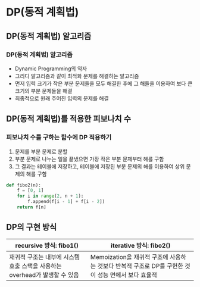 # DP(동적 계획법)

## DP(동적 계획법) 알고리즘

### DP(동적 계획법) 알고리즘

- Dynamic Programming의 약자
- 그리디 알고리즘과 같이 최적화 문제를 해결하는 알고리즘
- 먼저 입력 크기가 작은 부분 문제들을 모두 해결한 후에 그 해들을 이용하여 보다 큰 크기의 부분 문제들을 해결
- 최종적으로 원래 주어진 입력의 문제를 해결

## DP(동적 계획법)를 적용한 피보나치 수

### 피보나치 수를 구하는 함수에 DP 적용하기

1. 문제를 부분 문제로 분할
2. 부분 문제로 나누는 일을 끝냈으면 가장 작은 부분 문제부터 해를 구함
3. 그 결과는 테이블에 저장하고, 테이블에 저장된 부분 문제의 해를 이용하여 상위 문제의 해를 구함

~~~python
def fibo2(n):
    f = [0, 1]
    for i in range(2, n + 1):
        f.append(f[i - 1] + f[i - 2])
    return f[n]
~~~

## DP의 구현 방식

| recursive 방식: fibo1()                                      | iterative 방식: fibo2()                                      |
| ------------------------------------------------------------ | ------------------------------------------------------------ |
| 재귀적 구조는 내부에 시스템 호출 스택을 사용하는 overhead가 발생할 수 있음 | Memoization을 재귀적 구조에 사용하는 것보다 반복적 구조로 DP를 구현한 것이 성능 면에서 보다 효율적 |

